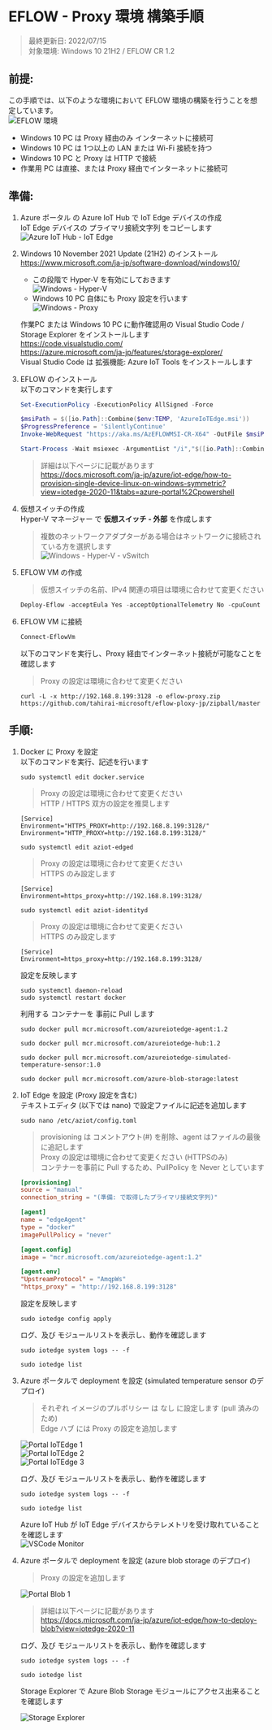 # EFLOW - Proxy 環境 構築手順

> 最終更新日: 2022/07/15  
> 対象環境: Windows 10 21H2 / EFLOW CR 1.2

## 前提:

この手順では、以下のような環境において EFLOW 環境の構築を行うことを想定しています。  
![EFLOW 環境](./img/eflow-env.png 'EFLOW 環境')

* Windows 10 PC は Proxy 経由のみ インターネットに接続可
* Windows 10 PC は 1つ以上の LAN または Wi-Fi 接続を持つ
* Windows 10 PC と Proxy は HTTP で接続
* 作業用 PC は直接、または Proxy 経由でインターネットに接続可

## 準備:

1. Azure ポータル の Azure IoT Hub で IoT Edge デバイスの作成  
    IoT Edge デバイスの プライマリ接続文字列 をコピーします  
![Azure IoT Hub - IoT Edge](./img/eflow-iotedge-connection-string.png 'Azure IoT Hub - IoT Edge')  
1. Windows 10 November 2021 Update (21H2) のインストール  
    https://www.microsoft.com/ja-jp/software-download/windows10/

    * この段階で Hyper-V を有効にしておきます  
![Windows - Hyper-V](./img/eflow-win10-hyper-v.png 'Windows - Hyper-V')
    * Windows 10 PC 自体にも Proxy 設定を行います  
![Windows - Proxy](./img/eflow-win10-proxy.png 'Windows - Proxy')

    作業PC または Windows 10 PC に動作確認用の Visual Studio Code / Storage Explorer をインストールします  
    https://code.visualstudio.com/  
    https://azure.microsoft.com/ja-jp/features/storage-explorer/  
    Visual Studio Code は 拡張機能: Azure IoT Tools をインストールします  

1. EFLOW のインストール  
    以下のコマンドを実行します  
    ```Powershell
    Set-ExecutionPolicy -ExecutionPolicy AllSigned -Force
    ```
    ```Powershell
    $msiPath = $([io.Path]::Combine($env:TEMP, 'AzureIoTEdge.msi'))
    $ProgressPreference = 'SilentlyContinue'
    Invoke-WebRequest "https://aka.ms/AzEFLOWMSI-CR-X64" -OutFile $msiPath
    ```
    ```Powershell
    Start-Process -Wait msiexec -ArgumentList "/i","$([io.Path]::Combine($env:TEMP, 'AzureIoTEdge.msi'))","/qn"
    ```

    > 詳細は以下ページに記載があります  
    > https://docs.microsoft.com/ja-jp/azure/iot-edge/how-to-provision-single-device-linux-on-windows-symmetric?view=iotedge-2020-11&tabs=azure-portal%2Cpowershell


1. 仮想スイッチの作成  
    Hyper-V マネージャー で **仮想スイッチ - 外部** を作成します  
    > 複数のネットワークアダプターがある場合はネットワークに接続されている方を選択します      
![Windows - Hyper-V - vSwitch](./img/eflow-win10-hyper-v-vswitch.png 'Windows - Hyper-V - vSwitch')  

1. EFLOW VM の作成  
    > 仮想スイッチの名前、IPv4 関連の項目は環境に合わせて変更ください  
    ```Powershell
    Deploy-Eflow -acceptEula Yes -acceptOptionalTelemetry No -cpuCount 2 -memoryInMB 4096 -vswitchName ExtEFLOW -vswitchType External -ip4Address 192.168.8.222 -ip4PrefixLength 24 -ip4GatewayAddress 192.168.8.1
    ```
1. EFLOW VM に接続  
    ```Powershell
    Connect-EflowVm
    ```
    以下のコマンドを実行し、Proxy 経由でインターネット接続が可能なことを確認します  
     > Proxy の設定は環境に合わせて変更ください  
    ```
    curl -L -x http://192.168.8.199:3128 -o eflow-proxy.zip https://github.com/tahirai-microsoft/eflow-ploxy-jp/zipball/master
    ```

## 手順:

1. Docker に Proxy を設定  
    以下のコマンドを実行、記述を行います
    ```
    sudo systemctl edit docker.service
    ```
     > Proxy の設定は環境に合わせて変更ください  
     > HTTP / HTTPS 双方の設定を推奨します  
    ```
    [Service]
    Environment="HTTPS_PROXY=http://192.168.8.199:3128/"
    Environment="HTTP_PROXY=http://192.168.8.199:3128/"
    ```
    ```
    sudo systemctl edit aziot-edged
    ```
     > Proxy の設定は環境に合わせて変更ください  
     > HTTPS のみ設定します  
    ```
    [Service]
    Environment=https_proxy=http://192.168.8.199:3128/
    ```
    ```
    sudo systemctl edit aziot-identityd
    ```
     > Proxy の設定は環境に合わせて変更ください  
     > HTTPS のみ設定します  
    ```
    [Service]
    Environment=https_proxy=http://192.168.8.199:3128/
    ```
    設定を反映します  
    ```
    sudo systemctl daemon-reload
    sudo systemctl restart docker
    ```
    利用する コンテナーを 事前に Pull します
    ```
    sudo docker pull mcr.microsoft.com/azureiotedge-agent:1.2
    ```
    ```
    sudo docker pull mcr.microsoft.com/azureiotedge-hub:1.2
    ```
    ```  
    sudo docker pull mcr.microsoft.com/azureiotedge-simulated-temperature-sensor:1.0
    ```
    ```  
    sudo docker pull mcr.microsoft.com/azure-blob-storage:latest
    ```
1. IoT Edge を設定 (Proxy 設定を含む)  
    テキストエディタ (以下では nano) で設定ファイルに記述を追加します  
    ```
    sudo nano /etc/aziot/config.toml
    ```
     > provisioning は コメントアウト(#) を削除、agent はファイルの最後に追記します  
     > Proxy の設定は環境に合わせて変更ください (HTTPSのみ)  
     > コンテナーを事前に Pull するため、PullPolicy を Never としています  
    ```Toml
    [provisioning]
    source = "manual"
    connection_string = "(準備: で取得したプライマリ接続文字列)"
    ```
    ```Toml
    [agent]
    name = "edgeAgent"
    type = "docker"
    imagePullPolicy = "never"

    [agent.config]
    image = "mcr.microsoft.com/azureiotedge-agent:1.2"

    [agent.env]
    "UpstreamProtocol" = "AmqpWs"
    "https_proxy" = "http://192.168.8.199:3128"
    ```
    設定を反映します  
    ```
    sudo iotedge config apply
    ```
    ログ、及び モジュールリストを表示し、動作を確認します
    ```
    sudo iotedge system logs -- -f
    ```
    ```
    sudo iotedge list
    ```
1. Azure ポータルで deployment を設定 (simulated temperature sensor のデプロイ)  
    > それぞれ イメージのプルポリシー は なし に設定します (pull 済みのため)  
    > Edge ハブ には Proxy の設定を追加します

    ![Portal IoTEdge 1](./img/portal-iotedge-1.png 'Portal IoTEdge 1')  
    ![Portal IoTEdge 2](./img/portal-iotedge-2.png 'Portal IoTEdge 2')  
    ![Portal IoTEdge 3](./img/portal-iotedge-3.png 'Portal IoTEdge 3')  

    ログ、及び モジュールリストを表示し、動作を確認します
    ```
    sudo iotedge system logs -- -f
    ```
    ```
    sudo iotedge list
    ```
    Azure IoT Hub が IoT Edge デバイスからテレメトリを受け取れていることを確認します  
    ![VSCode Monitor](./img/vscode-monitor.png 'VSCode Monitor')  

1. Azure ポータルで deployment を設定 (azure blob storage のデプロイ)  
    > Proxy の設定を追加します  

    ![Portal Blob 1](./img/portal-iotedge-blob-1.png 'Portal Blob 1') 

    > 詳細は以下ページに記載があります  
    > https://docs.microsoft.com/ja-jp/azure/iot-edge/how-to-deploy-blob?view=iotedge-2020-11

    ログ、及び モジュールリストを表示し、動作を確認します
    ```
    sudo iotedge system logs -- -f
    ```
    ```
    sudo iotedge list
    ```
    Storage Explorer で Azure Blob Storage モジュールにアクセス出来ることを確認します  

    ![Storage Explorer](./img/storage-explorer.png 'Storage Explorer')  

    


